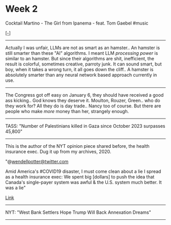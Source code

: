 # Week 2

Cocktail Martino - The Girl from Ipanema - feat. Tom Gaebel \#music

[[-]](https://youtu.be/cq6Comi5I4U)

---

Actually I was unfair, LLMs are not as smart as an hamster.. An
hamster is still smarter than these "AI" algorithms. I meant LLM
*processing power* is similar to an hamster. But since their
algorithms are shit, inefficient, the result is colorful, sometimes
creative, parroty junk. It can sound smart, but boy, when it takes a
wrong turn, it all goes down the cliff.. A hamster is absolutely
smarter than any neural network based approach currently in use.

---

The Congress got off easy on January 6, they should have received a
good ass kicking.. God knows they deserve it. Moulton, Rouzer,
Green.. who do they work for? All they do is day trade.. Nancy too of
course. But there are people who make *more* money than her, strangely
enough.

---

TASS: "Number of Palestinians killed in Gaza since October 2023 surpasses 45,800"

---

This is the author of the NYT opinion piece shared before, the health
insurance exec. Dug it up from my archives, 2020.

"@wendellpotter@twitter.com

Amid America's \#COVID19 disaster, I must come clean about a lie I
spread as a health insurance exec: We spent big [dollars] to push the
idea that Canada's single-payer system was awful & the U.S. system
much better. It was a lie"

[Link](https://mobile.twitter.com/wendellpotter/status/1276158510955401216)

---

NYT: "West Bank Settlers Hope Trump Will Back Annexation Dreams"

---

